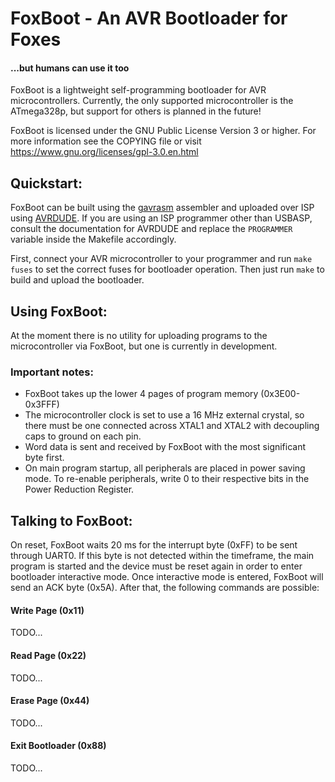 # FoxBoot - An AVR Bootloader for Foxes
#### ...but humans can use it too

FoxBoot is a lightweight self-programming bootloader for AVR microcontrollers.
Currently, the only supported microcontroller is the ATmega328p, but support
for others is planned in the future!

FoxBoot is licensed under the GNU Public License Version 3 or higher. For more
information see the COPYING file or visit https://www.gnu.org/licenses/gpl-3.0.en.html

## Quickstart:
FoxBoot can be built using the
[gavrasm](http://www.avr-asm-tutorial.net/gavrasm/index_en.html) assembler and
uploaded over ISP using [AVRDUDE](http://www.nongnu.org/avrdude/).
If you are using an ISP programmer other than USBASP, consult the documentation
for AVRDUDE and replace the `PROGRAMMER` variable inside the Makefile accordingly.

First, connect your AVR microcontroller to your programmer and run `make fuses` to
set the correct fuses for bootloader operation. Then just run `make` to build and
upload the bootloader.

## Using FoxBoot:
At the moment there is no utility for uploading programs to the microcontroller
via FoxBoot, but one is currently in development.

### Important notes:
- FoxBoot takes up the lower 4 pages of program memory (0x3E00-0x3FFF)
- The microcontroller clock is set to use a 16 MHz external crystal, so there must
be one connected across XTAL1 and XTAL2 with decoupling caps to ground on each
pin.
- Word data is sent and received by FoxBoot with the most significant byte first.
- On main program startup, all peripherals are placed in power saving mode. To
re-enable peripherals, write 0 to their respective bits in the Power Reduction
Register.

## Talking to FoxBoot:
On reset, FoxBoot waits 20 ms for the interrupt byte (0xFF) to be sent through
UART0. If this byte is not detected within the timeframe, the main program is
started and the device must be reset again in order to enter bootloader interactive
mode. Once interactive mode is entered, FoxBoot will send an ACK byte (0x5A). After
that, the following commands are possible:

#### Write Page (0x11)
TODO...

#### Read Page (0x22)
TODO...

#### Erase Page (0x44)
TODO...

#### Exit Bootloader (0x88)
TODO...
